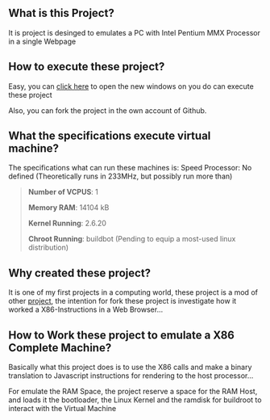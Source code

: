 ## What is this Project? 
It is project is desinged to emulates a PC with Intel Pentium MMX Processor in a single Webpage

## How to execute these project?
Easy, you can [click here](https://lordsergio.github.io/WebComputer/) to open the new windows on you do can execute these project

Also, you can fork the project in the own account of Github.

## What the specifications execute virtual machine?
The specifications what can run these machines is:
Speed Processor: No defined (Theoretically runs in 233MHz, but possibly run more than) 

>  **Number of VCPUS**: 1
>
>  **Memory RAM**:  14104 kB
>
>  **Kernel Running**: 2.6.20 
>
>  **Chroot Running**: buildbot (Pending to equip a most-used linux distribution)

## Why created these project?
It is one of my first projects in a computing world, these project is a mod of other [project](https://vfsync.org/index.html), the intention for fork these project is investigate how it worked a X86-Instructions in a Web Browser... 

## How to Work these project to emulate a X86 Complete Machine?
Basically what this project does is to use the X86 calls and make a binary translation to Javascript instructions for rendering to the host processor...

For emulate the RAM Space, the project reserve a space for the RAM Host, and loads it the bootloader, the Linux Kernel and the ramdisk for buildroot to interact with the Virtual Machine
